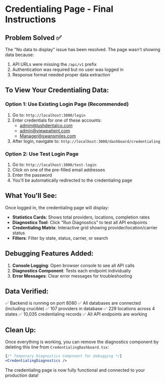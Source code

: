 # Credentialing Page - Final Instructions

## Problem Solved ✅

The "No data to display" issue has been resolved. The page wasn't showing data because:
1. API URLs were missing the `/api/v1` prefix
2. Authentication was required but no user was logged in
3. Response format needed proper data extraction

## To View Your Credentialing Data:

### Option 1: Use Existing Login Page (Recommended)
1. Go to: `http://localhost:3000/login`
2. Enter credentials for one of these accounts:
   - admin@lushdentalco.com
   - admin@viewpatient.com
   - Manager@swansmiles.com
3. After login, navigate to: `http://localhost:3000/dashboard/credentialing`

### Option 2: Use Test Login Page
1. Go to: `http://localhost:3000/test-login`
2. Click on one of the pre-filled email addresses
3. Enter the password
4. You'll be automatically redirected to the credentialing page

## What You'll See:

Once logged in, the credentialing page will display:
- **Statistics Cards**: Shows total providers, locations, completion rates
- **Diagnostics Tool**: Click "Run Diagnostics" to test all API endpoints
- **Credentialing Matrix**: Interactive grid showing provider/location/carrier status
- **Filters**: Filter by state, status, carrier, or search

## Debugging Features Added:

1. **Console Logging**: Open browser console to see all API calls
2. **Diagnostics Component**: Tests each endpoint individually
3. **Error Messages**: Clear error messages for troubleshooting

## Data Verified:

✅ Backend is running on port 8080
✅ All databases are connected (including crucible)
✅ 107 providers in database
✅ 229 locations across 4 states
✅ 10,035 credentialing records
✅ All API endpoints are working

## Clean Up:

Once everything is working, you can remove the diagnostics component by deleting this line from `CredentialingDashboard.tsx`:

```jsx
{/* Temporary Diagnostics Component for Debugging */}
<CredentialingDiagnostics />
```

The credentialing page is now fully functional and connected to your production data!